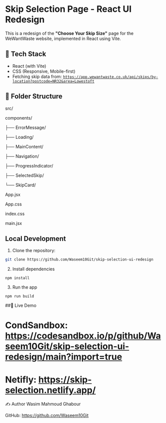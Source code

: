 # Skip Selection Page - React UI Redesign

This is a redesign of the **"Choose Your Skip Size"** page for the WeWantWaste website, implemented in React using Vite.

## 🔧 Tech Stack

- React (with Vite)
- CSS (Responsive, Mobile-first)
- Fetching skip data from: [`https://app.wewantwaste.co.uk/api/skips/by-location?postcode=NR32&area=Lowestoft`](https://app.wewantwaste.co.uk/api/skips/by-location?postcode=NR32&area=Lowestoft)

## 📁 Folder Structure

src/

components/

├── ErrorMessage/

├── Loading/

├── MainContent/

├── Navigation/

├── ProgressIndicator/

├── SelectedSkip/

└── SkipCard/

App.jsx

App.css

index.css

main.jsx

## Local Development

1. Clone the repository:
```bash
git clone https://github.com/Waseem10Git/skip-selection-ui-redesign
```

2. Install dependencies
```
npm install
```
3. Run the app
```
npm run build
```

##🚀 Live Demo
# CondSandbox: https://codesandbox.io/p/github/Waseem10Git/skip-selection-ui-redesign/main?import=true
# Netifly: https://skip-selection.netlify.app/

✍️ Author
Wasim Mahmoud Ghabour

GitHub: https://github.com/Waseem10Git
